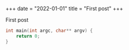 +++
date = "2022-01-01"
title = "First post"
+++

First post

```C++
int main(int argc, char** argv) {
    return 0;
}
```